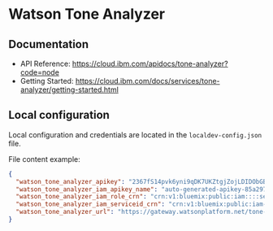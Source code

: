 # Watson Tone Analyzer


## Documentation

 * API Reference: https://cloud.ibm.com/apidocs/tone-analyzer?code=node
 * Getting Started: https://cloud.ibm.com/docs/services/tone-analyzer/getting-started.html

##  Local configuration
Local configuration and credentials are located in the `localdev-config.json` file.


File content example:
```json
{
  "watson_tone_analyzer_apikey": "2367fS14pvk6yni9qDK7UKZtgjZojLDIDObGBmENRWAg",
  "watson_tone_analyzer_iam_apikey_name": "auto-generated-apikey-85a29766-24b6-4a8c",
  "watson_tone_analyzer_iam_role_crn": "crn:v1:bluemix:public:iam::::serviceRole:Writer",
  "watson_tone_analyzer_iam_serviceid_crn": "crn:v1:bluemix:public:iam-identity::a/123123::serviceid:ServiceId-8c11b0ef-123-4571-84ac-3123412",
  "watson_tone_analyzer_url": "https://gateway.watsonplatform.net/tone-analyzer/api"
}
```
